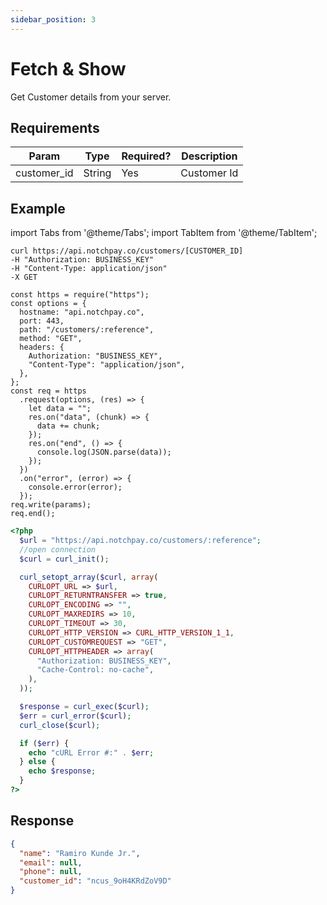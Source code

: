 ```yaml
---
sidebar_position: 3
---
```


# Fetch & Show

Get Customer details from your server.

## Requirements

<table>
<thead>
<tr>
<th>Param</th>
<th>Type</th>
<th>Required?</th>
<th>Description</th>
</tr>
</thead>
<tbody>
<tr>
<td>customer_id</td>
<td>String</td>
<td>Yes</td>
<td>Customer Id</td>
</tr>
</tbody>
</table>

## Example

import Tabs from '@theme/Tabs';
import TabItem from '@theme/TabItem';

<Tabs>
<TabItem value="curl" label="cURL">

```curl
curl https://api.notchpay.co/customers/[CUSTOMER_ID]
-H "Authorization: BUSINESS_KEY"
-H "Content-Type: application/json"
-X GET
```

</TabItem>
<TabItem value="node" label="NodeJS">

```node
const https = require("https");
const options = {
  hostname: "api.notchpay.co",
  port: 443,
  path: "/customers/:reference",
  method: "GET",
  headers: {
    Authorization: "BUSINESS_KEY",
    "Content-Type": "application/json",
  },
};
const req = https
  .request(options, (res) => {
    let data = "";
    res.on("data", (chunk) => {
      data += chunk;
    });
    res.on("end", () => {
      console.log(JSON.parse(data));
    });
  })
  .on("error", (error) => {
    console.error(error);
  });
req.write(params);
req.end();
```

</TabItem>
<TabItem value="php" label="PHP">

```php
<?php
  $url = "https://api.notchpay.co/customers/:reference";
  //open connection
  $curl = curl_init();

  curl_setopt_array($curl, array(
    CURLOPT_URL => $url,
    CURLOPT_RETURNTRANSFER => true,
    CURLOPT_ENCODING => "",
    CURLOPT_MAXREDIRS => 10,
    CURLOPT_TIMEOUT => 30,
    CURLOPT_HTTP_VERSION => CURL_HTTP_VERSION_1_1,
    CURLOPT_CUSTOMREQUEST => "GET",
    CURLOPT_HTTPHEADER => array(
      "Authorization: BUSINESS_KEY",
      "Cache-Control: no-cache",
    ),
  ));

  $response = curl_exec($curl);
  $err = curl_error($curl);
  curl_close($curl);

  if ($err) {
    echo "cURL Error #:" . $err;
  } else {
    echo $response;
  }
?>
```

</TabItem>
</Tabs>

## Response

```json
{
  "name": "Ramiro Kunde Jr.",
  "email": null,
  "phone": null,
  "customer_id": "ncus_9oH4KRdZoV9D"
}
```
